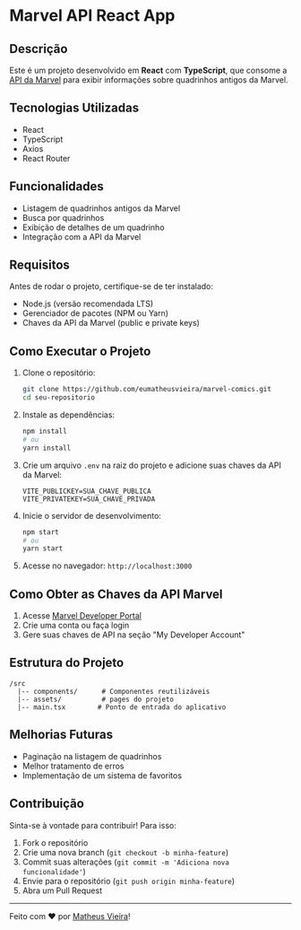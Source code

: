 # Marvel API React App

## Descrição

Este é um projeto desenvolvido em **React** com **TypeScript**, que consome a [API da Marvel](https://developer.marvel.com/) para exibir informações sobre quadrinhos antigos da Marvel.

## Tecnologias Utilizadas

- React
- TypeScript
- Axios
- React Router

## Funcionalidades

- Listagem de quadrinhos antigos da Marvel
- Busca por quadrinhos
- Exibição de detalhes de um quadrinho
- Integração com a API da Marvel

## Requisitos

Antes de rodar o projeto, certifique-se de ter instalado:

- Node.js (versão recomendada LTS)
- Gerenciador de pacotes (NPM ou Yarn)
- Chaves da API da Marvel (public e private keys)

## Como Executar o Projeto

1. Clone o repositório:
   ```sh
   git clone https://github.com/eumatheusvieira/marvel-comics.git
   cd seu-repositorio
   ```
2. Instale as dependências:
   ```sh
   npm install
   # ou
   yarn install
   ```
3. Crie um arquivo `.env` na raiz do projeto e adicione suas chaves da API da Marvel:
   ```env
   VITE_PUBLICKEY=SUA_CHAVE_PUBLICA
   VITE_PRIVATEKEY=SUA_CHAVE_PRIVADA
   ```
4. Inicie o servidor de desenvolvimento:
   ```sh
   npm start
   # ou
   yarn start
   ```
5. Acesse no navegador: `http://localhost:3000`

## Como Obter as Chaves da API Marvel

1. Acesse [Marvel Developer Portal](https://developer.marvel.com/)
2. Crie uma conta ou faça login
3. Gere suas chaves de API na seção "My Developer Account"

## Estrutura do Projeto

```
/src
  |-- components/      # Componentes reutilizáveis
  |-- assets/          # pages do projeto
  |-- main.tsx        # Ponto de entrada do aplicativo
```

## Melhorias Futuras

- Paginação na listagem de quadrinhos
- Melhor tratamento de erros
- Implementação de um sistema de favoritos

## Contribuição

Sinta-se à vontade para contribuir! Para isso:

1. Fork o repositório
2. Crie uma nova branch (`git checkout -b minha-feature`)
3. Commit suas alterações (`git commit -m 'Adiciona nova funcionalidade'`)
4. Envie para o repositório (`git push origin minha-feature`)
5. Abra um Pull Request

---

Feito com ❤️ por [Matheus Vieira](https://github.com/eumatheusvieira)!

